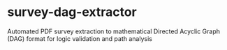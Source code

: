 # survey-dag-extractor
Automated PDF survey extraction to mathematical Directed Acyclic Graph (DAG) format for logic validation and path analysis
